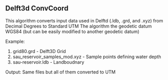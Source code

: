 ## Delft3d ConvCoord 

This algorithm converts input data used in Delftd (.ldb, .grd, and .xyz) from Decimal Degrees to Standard UTM 
The algorithm the geodetic datum WGS84 (but can be easily modified to another geodetic datum)

Example: 

1) grid80.grd                     - Delft3D Grid
2) sau_reservoir_samples_mod.xyz  - Sample points defining water depth 
3) sau-reservoir.ldb              - Landboudnary 

Output: Same files but all of them converted to UTM
